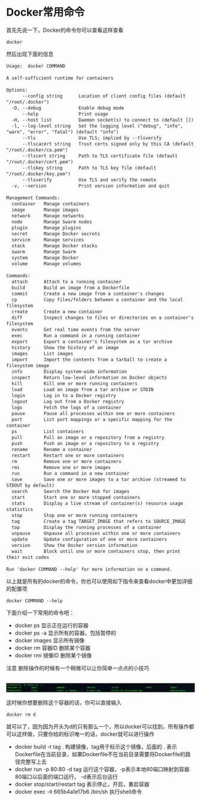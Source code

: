 # Docker常用命令

首先先说一下，Docker的命令你可以查看这样查看

```
docker
```

然后出现下面的信息

```
Usage:	docker COMMAND

A self-sufficient runtime for containers

Options:
      --config string      Location of client config files (default "/root/.docker")
  -D, --debug              Enable debug mode
      --help               Print usage
  -H, --host list          Daemon socket(s) to connect to (default [])
  -l, --log-level string   Set the logging level ("debug", "info", "warn", "error", "fatal") (default "info")
      --tls                Use TLS; implied by --tlsverify
      --tlscacert string   Trust certs signed only by this CA (default "/root/.docker/ca.pem")
      --tlscert string     Path to TLS certificate file (default "/root/.docker/cert.pem")
      --tlskey string      Path to TLS key file (default "/root/.docker/key.pem")
      --tlsverify          Use TLS and verify the remote
  -v, --version            Print version information and quit

Management Commands:
  container   Manage containers
  image       Manage images
  network     Manage networks
  node        Manage Swarm nodes
  plugin      Manage plugins
  secret      Manage Docker secrets
  service     Manage services
  stack       Manage Docker stacks
  swarm       Manage Swarm
  system      Manage Docker
  volume      Manage volumes

Commands:
  attach      Attach to a running container
  build       Build an image from a Dockerfile
  commit      Create a new image from a container's changes
  cp          Copy files/folders between a container and the local filesystem
  create      Create a new container
  diff        Inspect changes to files or directories on a container's filesystem
  events      Get real time events from the server
  exec        Run a command in a running container
  export      Export a container's filesystem as a tar archive
  history     Show the history of an image
  images      List images
  import      Import the contents from a tarball to create a filesystem image
  info        Display system-wide information
  inspect     Return low-level information on Docker objects
  kill        Kill one or more running containers
  load        Load an image from a tar archive or STDIN
  login       Log in to a Docker registry
  logout      Log out from a Docker registry
  logs        Fetch the logs of a container
  pause       Pause all processes within one or more containers
  port        List port mappings or a specific mapping for the container
  ps          List containers
  pull        Pull an image or a repository from a registry
  push        Push an image or a repository to a registry
  rename      Rename a container
  restart     Restart one or more containers
  rm          Remove one or more containers
  rmi         Remove one or more images
  run         Run a command in a new container
  save        Save one or more images to a tar archive (streamed to STDOUT by default)
  search      Search the Docker Hub for images
  start       Start one or more stopped containers
  stats       Display a live stream of container(s) resource usage statistics
  stop        Stop one or more running containers
  tag         Create a tag TARGET_IMAGE that refers to SOURCE_IMAGE
  top         Display the running processes of a container
  unpause     Unpause all processes within one or more containers
  update      Update configuration of one or more containers
  version     Show the Docker version information
  wait        Block until one or more containers stop, then print their exit codes

Run 'docker COMMAND --help' for more information on a command.
```

以上就是所有的docker的命令，你也可以使用如下指令来查看docker中更加详细的配置项

```
docker COMMAND --help
```

下面介绍一下常用的命令吧：

- docker ps   显示正在运行的容器
- docker ps -a  显示所有的容器，包括暂停的
- docker images  显示所有镜像
- docker rm 容器ID   删除某个容器
- docker rmi 镜像ID  删除某个镜像

注意 删除操作的时候有一个稍微可以让你简单一点点的小技巧

​	![image](images/Docker-12.png)

这时候你想要删除这个容器的话，你可以直接输入

```
docker rm d 
```

就可以了，因为因为开头为d的只有那么一个，所以docker可以找到，所有操作都可以这样做，只要你给的标识唯一的话，docker就可以进行操作

- docker build -t tag .  构建镜像，tag用于标示这个镜像，后面的 . 表示Dockerfile在当前目录，如果Dockerfile不在当前目录需要将Dockerfile的路径完整写上去
- docker run -p 80:80 -d tag   运行这个容器，-p表示本地80端口映射到容器80端口以后面的端口运行， -d表示后台运行
- docker stop/start/restart tag  表示停止，开启，重启容器
- docker exec -it 665b4a1e17b6 /bin/sh 执行shell命令